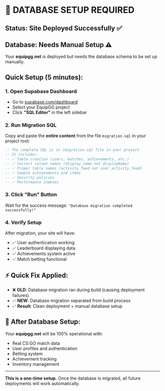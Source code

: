 # 🚨 DATABASE SETUP REQUIRED

## Status: Site Deployed Successfully ✅ 
## Database: Needs Manual Setup ⚠️

Your **equipgg.net** is deployed but needs the database schema to be set up manually.

## Quick Setup (5 minutes):

### 1. Open Supabase Dashboard
- Go to [supabase.com/dashboard](https://supabase.com/dashboard)
- Select your EquipGG project
- Click **"SQL Editor"** in the left sidebar

### 2. Run Migration SQL
Copy and paste the **entire content** from the file `migration.sql` in your project root:

```sql
-- The complete SQL is in /migration.sql file in your project
-- It includes:
-- ✅ Table creation (users, matches, achievements, etc.)
-- ✅ Correct column names (display_name not displayName)
-- ✅ Proper table names (activity_feed not user_activity_feed)
-- ✅ Sample achievements and items
-- ✅ Security policies
-- ✅ Performance indexes
```

### 3. Click "Run" Button
Wait for the success message: `"Database migration completed successfully!"`

### 4. Verify Setup
After migration, your site will have:
- ✅ User authentication working
- ✅ Leaderboard displaying data
- ✅ Achievements system active
- ✅ Match betting functional

## ⚡ Quick Fix Applied:
- ❌ **OLD**: Database migration ran during build (causing deployment failures)
- ✅ **NEW**: Database migration separated from build process
- ✅ **Result**: Clean deployment + manual database setup

## 🎯 After Database Setup:
Your **equipgg.net** will be 100% operational with:
- Real CS:GO match data
- User profiles and authentication
- Betting system
- Achievement tracking
- Inventory management

---
**This is a one-time setup.** Once the database is migrated, all future deployments will work automatically.